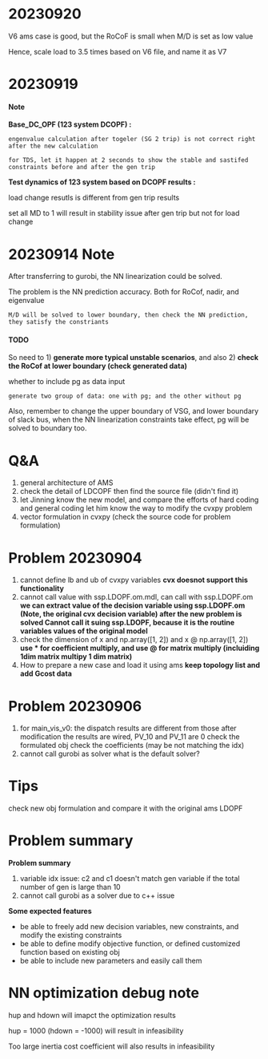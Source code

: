 # 20230920

V6 ams case is good, but the RoCoF is small when M/D is set as low value

Hence, scale load to 3.5 times based on V6 file, and name it as V7

# 20230919

#### Note

**Base_DC_OPF (123 system DCOPF) :**

    engenvalue calculation after togeler (SG 2 trip) is not correct right after the new calculation

    for TDS, let it happen at 2 seconds to show the stable and sastifed constraints before and after the gen trip

**Test dynamics of 123 system based on DCOPF results :**

load change resutls is different from gen trip results

set all MD to 1 will result in stability issue after gen trip but not for load change

# 20230914 Note

After transferring to gurobi, the NN linearization could be solved.

The problem is the NN prediction accuracy. Both for RoCof, nadir, and eigenvalue

    M/D will be solved to lower boundary, then check the NN prediction, they satisfy the constriants

#### TODO

So need to 1) **generate more typical unstable scenarios**, and also 2) **check the RoCof at lower boundary (check generated data)**

whether to include pg as data input

    generate two group of data: one with pg; and the other without pg

Also, remember to change the upper boundary of VSG, and lower boundary of slack bus, when the NN linearization constraints take effect, pg will be solved to boundary too.

# Q&A

1. general architecture of AMS
2. check the detail of LDCOPF
   then find the source file (didn't find it)
3. let Jinning know the new model, and compare the efforts of hard coding and general coding
   let him know the way to modify the cvxpy problem
4. vector formulation in cvxpy
   (check the source code for problem formulation)

# Problem 20230904

1. cannot define lb and ub of cvxpy variables
   **cvx doesnot support this functionality**
2. cannot call value with ssp.LDOPF.om.mdl, can call with ssp.LDOPF.om
   **we can extract value of the decision variable using ssp.LDOPF.om (Note, the original cvx decision variable) after the new problem is solved
   Cannot call it suing ssp.LDOPF, because it is the routine variables values of the original model**
3. check the dimension of x and np.array([1, 2]) and x @ np.array([1, 2])
   **use * for coefficient multiply, and use @ for matrix multiply (incluiding 1dim matrix multipy 1 dim matrix)**
4. How to prepare a new case
   and load it using ams
   **keep topology list and add Gcost data**

# Problem 20230906

1. for main_vis_v0: the dispatch results are different from those after modification
   the results are wired, PV_10 and PV_11 are 0
   check the formulated obj
   check the coefficients (may be not matching the idx)
2. cannot call gurobi as solver
   what is the default solver?

# Tips

check new obj formulation and compare it with the original ams LDOPF

# Problem summary

**Problem summary**

1. variable idx issue: c2 and c1 doesn't match gen variable if the total number of gen is large than 10
2. cannot call gurobi as a solver due to c++ issue

**Some expected features**

* be able to freely add new decision variables, new constraints, and modify the existing constraints
* be able to define modify objective function, or defined customized function based on existing obj
* be able to include new parameters and easily call them

# NN optimization debug note

hup and hdown will imapct the optimization results

hup = 1000 (hdown = -1000) will result in infeasibility

Too large inertia cost coefficient will also results in infeasibility
